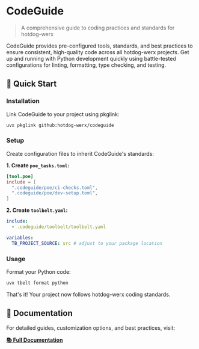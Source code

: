 # CodeGuide

> A comprehensive guide to coding practices and standards for hotdog-werx

CodeGuide provides pre-configured tools, standards, and best practices to ensure
consistent, high-quality code across all hotdog-werx projects. Get up and
running with Python development quickly using battle-tested configurations for
linting, formatting, type checking, and testing.

## 🚀 Quick Start

### Installation

Link CodeGuide to your project using pkglink:

```bash
uvx pkglink github:hotdog-werx/codeguide
```

### Setup

Create configuration files to inherit CodeGuide's standards:

**1. Create `poe_tasks.toml`:**

```toml
[tool.poe]
include = [
  ".codeguide/poe/ci-checks.toml",
  ".codeguide/poe/dev-setup.toml",
]
```

**2. Create `toolbelt.yaml`:**

```yaml
include:
  - .codeguide/toolbelt/toolbelt.yaml

variables:
  TB_PROJECT_SOURCE: src # adjust to your package location
```

### Usage

Format your Python code:

```bash
uvx tbelt format python
```

That's it! Your project now follows hotdog-werx coding standards.

## 📖 Documentation

For detailed guides, customization options, and best practices, visit:

**[📚 Full Documentation](https://hotdog-werx.github.io/codeguide/)**
